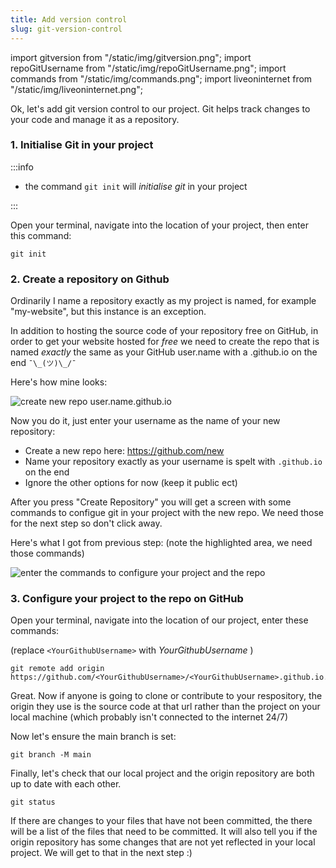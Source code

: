 ```yaml
---
title: Add version control
slug: git-version-control
---
```


import gitversion from "/static/img/gitversion.png";
import repoGitUsername from "/static/img/repoGitUsername.png";
import commands from "/static/img/commands.png";
import liveoninternet from "/static/img/liveoninternet.png";

Ok, let's add git version control to our project. Git helps track changes to your code and manage it as a repository.

### 1. Initialise Git in your project

:::info

- the command `git init` will _initialise git_ in your project

:::

Open your terminal, navigate into the location of your project, then enter this command:

```
git init
```

### 2. Create a repository on Github

Ordinarily I name a repository exactly as my project is named, for example "my-website", but this instance is an exception.

In addition to hosting the source code of your repository free on GitHub, in order to get your website hosted for _free_ we need to create the repo that is named _exactly_ the same as your GitHub user.name with a .github.io on the end `¯\_(ツ)\_/¯`

Here's how mine looks:

<img src={repoGitUsername} alt="create new repo user.name.github.io" />

Now you do it, just enter your username as the name of your new repository:

- Create a new repo here: https://github.com/new
- Name your repository exactly as your username is spelt with `.github.io` on the end
- Ignore the other options for now (keep it public ect)

After you press "Create Repository" you will get a screen with some commands to configue git in your project with the new repo. We need those for the next step so don't click away.

Here's what I got from previous step: (note the highlighted area, we need those commands)

<img src={commands} alt="enter the commands to configure your project and the repo" />

### 3. Configure your project to the repo on GitHub

Open your terminal, navigate into the location of our project, enter these commands:

(replace `<YourGithubUsername>` with _YourGithubUsername_ )

```
git remote add origin https://github.com/<YourGithubUsername>/<YourGithubUsername>.github.io.git
```

Great. Now if anyone is going to clone or contribute to your respository, the origin they use is the source code at that url rather than the project on your local machine (which probably isn't connected to the internet 24/7)

Now let's ensure the main branch is set:

```
git branch -M main
```

Finally, let's check that our local project and the origin repository are both up to date with each other.

```
git status
```

If there are changes to your files that have not been committed, the there will be a list of the files that need to be committed. It will also tell you if the origin repository has some changes that are not yet reflected in your local project. We will get to that in the next step :)

